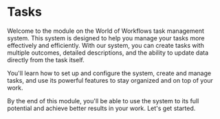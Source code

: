 # Tasks

Welcome to the module on the World of Workflows task management system. This system is designed to help you manage your tasks more effectively and efficiently. With our system, you can create tasks with multiple outcomes, detailed descriptions, and the ability to update data directly from the task itself. 

You'll learn how to set up and configure the system, create and manage tasks, and use its powerful features to stay organized and on top of your work. 

By the end of this module, you'll be able to use the system to its full potential and achieve better results in your work. Let's get started.